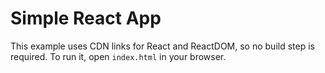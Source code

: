 # Simple React App

This example uses CDN links for React and ReactDOM, so no build step is required. To run it, open `index.html` in your browser.
